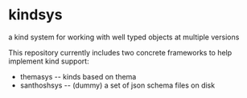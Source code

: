 # kindsys
a kind system for working with well typed objects at multiple versions


This repository currently includes two concrete frameworks to help implement kind support:
* themasys -- kinds based on thema
* santhoshsys -- (dummy) a set of json schema files on disk

